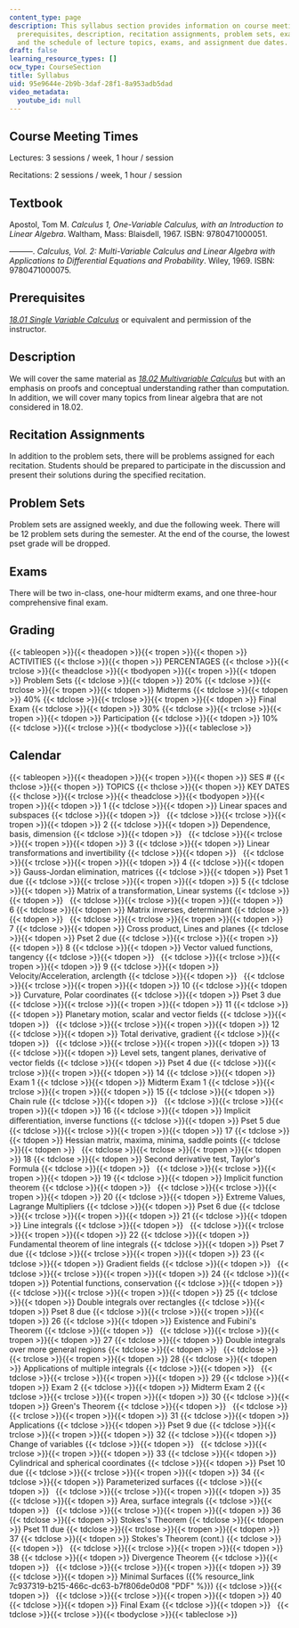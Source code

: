 ```yaml
---
content_type: page
description: This syllabus section provides information on course meeting times, textbook,
  prerequisites, description, recitation assignments, problem sets, exams, grading,
  and the schedule of lecture topics, exams, and assignment due dates.
draft: false
learning_resource_types: []
ocw_type: CourseSection
title: Syllabus
uid: 95e9644e-2b9b-3daf-28f1-8a953adb5dad
video_metadata:
  youtube_id: null
---
```

## Course Meeting Times

Lectures: 3 sessions / week, 1 hour / session

Recitations: 2 sessions / week, 1 hour / session

## Textbook

Apostol, Tom M. *Calculus 1, One-Variable Calculus, with an Introduction to Linear Algebra*. Waltham, Mass: Blaisdell, 1967. ISBN: 9780471000051.

———. *Calculus, Vol. 2: Multi-Variable Calculus and Linear Algebra with Applications to Differential Equations and Probability*. Wiley, 1969. ISBN: 9780471000075.

## Prerequisites

[*18.01 Single Variable Calculus*](/courses/18-01-single-variable-calculus-fall-2005) or equivalent and permission of the instructor.

## Description

We will cover the same material as [*18.02 Multivariable Calculus*](/courses/18-02sc-multivariable-calculus-fall-2010) but with an emphasis on proofs and conceptual understanding rather than computation. In addition, we will cover many topics from linear algebra that are not considered in 18.02.

## Recitation Assignments

In addition to the problem sets, there will be problems assigned for each recitation. Students should be prepared to participate in the discussion and present their solutions during the specified recitation.

## Problem Sets

Problem sets are assigned weekly, and due the following week. There will be 12 problem sets during the semester. At the end of the course, the lowest pset grade will be dropped.

## Exams

There will be two in-class, one-hour midterm exams, and one three-hour comprehensive final exam.

## Grading

{{< tableopen >}}{{< theadopen >}}{{< tropen >}}{{< thopen >}}
ACTIVITIES
{{< thclose >}}{{< thopen >}}
PERCENTAGES
{{< thclose >}}{{< trclose >}}{{< theadclose >}}{{< tbodyopen >}}{{< tropen >}}{{< tdopen >}}
Problem Sets
{{< tdclose >}}{{< tdopen >}}
20%
{{< tdclose >}}{{< trclose >}}{{< tropen >}}{{< tdopen >}}
Midterms
{{< tdclose >}}{{< tdopen >}}
40%
{{< tdclose >}}{{< trclose >}}{{< tropen >}}{{< tdopen >}}
Final Exam
{{< tdclose >}}{{< tdopen >}}
30%
{{< tdclose >}}{{< trclose >}}{{< tropen >}}{{< tdopen >}}
Participation
{{< tdclose >}}{{< tdopen >}}
10%
{{< tdclose >}}{{< trclose >}}{{< tbodyclose >}}{{< tableclose >}}

## Calendar

{{< tableopen >}}{{< theadopen >}}{{< tropen >}}{{< thopen >}}
SES #
{{< thclose >}}{{< thopen >}}
TOPICS
{{< thclose >}}{{< thopen >}}
KEY DATES
{{< thclose >}}{{< trclose >}}{{< theadclose >}}{{< tbodyopen >}}{{< tropen >}}{{< tdopen >}}
1
{{< tdclose >}}{{< tdopen >}}
Linear spaces and subspaces
{{< tdclose >}}{{< tdopen >}}
 
{{< tdclose >}}{{< trclose >}}{{< tropen >}}{{< tdopen >}}
2
{{< tdclose >}}{{< tdopen >}}
Dependence, basis, dimension
{{< tdclose >}}{{< tdopen >}}
 
{{< tdclose >}}{{< trclose >}}{{< tropen >}}{{< tdopen >}}
3
{{< tdclose >}}{{< tdopen >}}
Linear transformations and invertibility
{{< tdclose >}}{{< tdopen >}}
 
{{< tdclose >}}{{< trclose >}}{{< tropen >}}{{< tdopen >}}
4
{{< tdclose >}}{{< tdopen >}}
Gauss-Jordan elimination, matrices
{{< tdclose >}}{{< tdopen >}}
Pset 1 due
{{< tdclose >}}{{< trclose >}}{{< tropen >}}{{< tdopen >}}
5
{{< tdclose >}}{{< tdopen >}}
Matrix of a transformation, Linear systems
{{< tdclose >}}{{< tdopen >}}
 
{{< tdclose >}}{{< trclose >}}{{< tropen >}}{{< tdopen >}}
6
{{< tdclose >}}{{< tdopen >}}
Matrix inverses, determinant
{{< tdclose >}}{{< tdopen >}}
 
{{< tdclose >}}{{< trclose >}}{{< tropen >}}{{< tdopen >}}
7
{{< tdclose >}}{{< tdopen >}}
Cross product, Lines and planes
{{< tdclose >}}{{< tdopen >}}
Pset 2 due
{{< tdclose >}}{{< trclose >}}{{< tropen >}}{{< tdopen >}}
8
{{< tdclose >}}{{< tdopen >}}
Vector valued functions, tangency
{{< tdclose >}}{{< tdopen >}}
 
{{< tdclose >}}{{< trclose >}}{{< tropen >}}{{< tdopen >}}
9
{{< tdclose >}}{{< tdopen >}}
Velocity/Acceleration, arclength
{{< tdclose >}}{{< tdopen >}}
 
{{< tdclose >}}{{< trclose >}}{{< tropen >}}{{< tdopen >}}
10
{{< tdclose >}}{{< tdopen >}}
Curvature, Polar coordinates
{{< tdclose >}}{{< tdopen >}}
Pset 3 due
{{< tdclose >}}{{< trclose >}}{{< tropen >}}{{< tdopen >}}
11
{{< tdclose >}}{{< tdopen >}}
Planetary motion, scalar and vector ﬁelds
{{< tdclose >}}{{< tdopen >}}
 
{{< tdclose >}}{{< trclose >}}{{< tropen >}}{{< tdopen >}}
12
{{< tdclose >}}{{< tdopen >}}
Total derivative, gradient
{{< tdclose >}}{{< tdopen >}}
 
{{< tdclose >}}{{< trclose >}}{{< tropen >}}{{< tdopen >}}
13
{{< tdclose >}}{{< tdopen >}}
Level sets, tangent planes, derivative of vector ﬁelds
{{< tdclose >}}{{< tdopen >}}
Pset 4 due
{{< tdclose >}}{{< trclose >}}{{< tropen >}}{{< tdopen >}}
14
{{< tdclose >}}{{< tdopen >}}
Exam 1
{{< tdclose >}}{{< tdopen >}}
Midterm Exam 1
{{< tdclose >}}{{< trclose >}}{{< tropen >}}{{< tdopen >}}
15
{{< tdclose >}}{{< tdopen >}}
Chain rule
{{< tdclose >}}{{< tdopen >}}
 
{{< tdclose >}}{{< trclose >}}{{< tropen >}}{{< tdopen >}}
16
{{< tdclose >}}{{< tdopen >}}
Implicit diﬀerentiation, inverse functions
{{< tdclose >}}{{< tdopen >}}
Pset 5 due
{{< tdclose >}}{{< trclose >}}{{< tropen >}}{{< tdopen >}}
17
{{< tdclose >}}{{< tdopen >}}
Hessian matrix, maxima, minima, saddle points
{{< tdclose >}}{{< tdopen >}}
 
{{< tdclose >}}{{< trclose >}}{{< tropen >}}{{< tdopen >}}
18
{{< tdclose >}}{{< tdopen >}}
Second derivative test, Taylor's Formula
{{< tdclose >}}{{< tdopen >}}
 
{{< tdclose >}}{{< trclose >}}{{< tropen >}}{{< tdopen >}}
19
{{< tdclose >}}{{< tdopen >}}
Implicit function theorem
{{< tdclose >}}{{< tdopen >}}
 
{{< tdclose >}}{{< trclose >}}{{< tropen >}}{{< tdopen >}}
20
{{< tdclose >}}{{< tdopen >}}
Extreme Values, Lagrange Multipliers
{{< tdclose >}}{{< tdopen >}}
Pset 6 due
{{< tdclose >}}{{< trclose >}}{{< tropen >}}{{< tdopen >}}
21
{{< tdclose >}}{{< tdopen >}}
Line integrals
{{< tdclose >}}{{< tdopen >}}
 
{{< tdclose >}}{{< trclose >}}{{< tropen >}}{{< tdopen >}}
22
{{< tdclose >}}{{< tdopen >}}
Fundamental theorem of line integrals
{{< tdclose >}}{{< tdopen >}}
Pset 7 due
{{< tdclose >}}{{< trclose >}}{{< tropen >}}{{< tdopen >}}
23
{{< tdclose >}}{{< tdopen >}}
Gradient ﬁelds
{{< tdclose >}}{{< tdopen >}}
 
{{< tdclose >}}{{< trclose >}}{{< tropen >}}{{< tdopen >}}
24
{{< tdclose >}}{{< tdopen >}}
Potential functions, conservation
{{< tdclose >}}{{< tdopen >}}
 
{{< tdclose >}}{{< trclose >}}{{< tropen >}}{{< tdopen >}}
25
{{< tdclose >}}{{< tdopen >}}
Double integrals over rectangles
{{< tdclose >}}{{< tdopen >}}
Pset 8 due
{{< tdclose >}}{{< trclose >}}{{< tropen >}}{{< tdopen >}}
26
{{< tdclose >}}{{< tdopen >}}
Existence and Fubini's Theorem
{{< tdclose >}}{{< tdopen >}}
 
{{< tdclose >}}{{< trclose >}}{{< tropen >}}{{< tdopen >}}
27
{{< tdclose >}}{{< tdopen >}}
Double integrals over more general regions
{{< tdclose >}}{{< tdopen >}}
 
{{< tdclose >}}{{< trclose >}}{{< tropen >}}{{< tdopen >}}
28
{{< tdclose >}}{{< tdopen >}}
Applications of multiple integrals
{{< tdclose >}}{{< tdopen >}}
 
{{< tdclose >}}{{< trclose >}}{{< tropen >}}{{< tdopen >}}
29
{{< tdclose >}}{{< tdopen >}}
Exam 2
{{< tdclose >}}{{< tdopen >}}
Midterm Exam 2
{{< tdclose >}}{{< trclose >}}{{< tropen >}}{{< tdopen >}}
30
{{< tdclose >}}{{< tdopen >}}
Green's Theorem
{{< tdclose >}}{{< tdopen >}}
 
{{< tdclose >}}{{< trclose >}}{{< tropen >}}{{< tdopen >}}
31
{{< tdclose >}}{{< tdopen >}}
Applications
{{< tdclose >}}{{< tdopen >}}
Pset 9 due
{{< tdclose >}}{{< trclose >}}{{< tropen >}}{{< tdopen >}}
32
{{< tdclose >}}{{< tdopen >}}
Change of variables
{{< tdclose >}}{{< tdopen >}}
 
{{< tdclose >}}{{< trclose >}}{{< tropen >}}{{< tdopen >}}
33
{{< tdclose >}}{{< tdopen >}}
Cylindrical and spherical coordinates
{{< tdclose >}}{{< tdopen >}}
Pset 10 due
{{< tdclose >}}{{< trclose >}}{{< tropen >}}{{< tdopen >}}
34
{{< tdclose >}}{{< tdopen >}}
Parameterized surfaces
{{< tdclose >}}{{< tdopen >}}
 
{{< tdclose >}}{{< trclose >}}{{< tropen >}}{{< tdopen >}}
35
{{< tdclose >}}{{< tdopen >}}
Area, surface integrals
{{< tdclose >}}{{< tdopen >}}
 
{{< tdclose >}}{{< trclose >}}{{< tropen >}}{{< tdopen >}}
36
{{< tdclose >}}{{< tdopen >}}
Stokes's Theorem
{{< tdclose >}}{{< tdopen >}}
Pset 11 due
{{< tdclose >}}{{< trclose >}}{{< tropen >}}{{< tdopen >}}
37
{{< tdclose >}}{{< tdopen >}}
Stokes's Theorem (cont.)
{{< tdclose >}}{{< tdopen >}}
 
{{< tdclose >}}{{< trclose >}}{{< tropen >}}{{< tdopen >}}
38
{{< tdclose >}}{{< tdopen >}}
Divergence Theorem
{{< tdclose >}}{{< tdopen >}}
 
{{< tdclose >}}{{< trclose >}}{{< tropen >}}{{< tdopen >}}
39
{{< tdclose >}}{{< tdopen >}}
Minimal Surfaces ({{% resource_link 7c937319-b215-466c-dc63-b7f806de0d08 "PDF" %}})
{{< tdclose >}}{{< tdopen >}}
 
{{< tdclose >}}{{< trclose >}}{{< tropen >}}{{< tdopen >}}
40
{{< tdclose >}}{{< tdopen >}}
Final Exam
{{< tdclose >}}{{< tdopen >}}
 
{{< tdclose >}}{{< trclose >}}{{< tbodyclose >}}{{< tableclose >}}